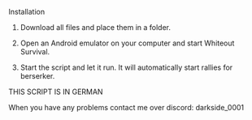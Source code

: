 Installation

1. Download all files and place them in a folder.

2. Open an Android emulator on your computer and start Whiteout Survival.

3. Start the script and let it run. It will automatically start rallies for berserker.

THIS SCRIPT IS IN GERMAN

When you have any problems contact me over discord: darkside_0001